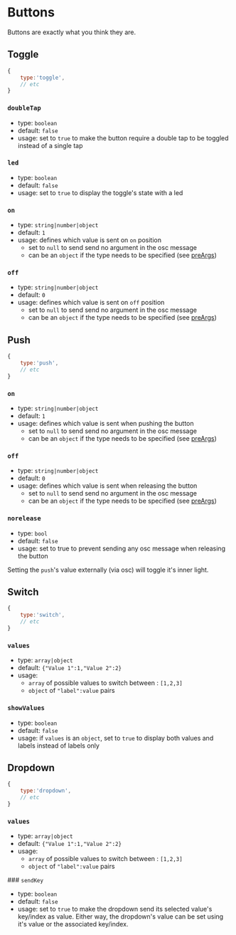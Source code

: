 # Buttons

Buttons are exactly what you think they are.



## Toggle
```js
{
    type:'toggle',
    // etc
}
```

### `doubleTap`
- type: `boolean`
- default: `false`
- usage: set to `true` to make the button require a double tap to be toggled instead of a single tap

### `led`
- type: `boolean`
- default: `false`
- usage: set to `true` to display the toggle's state with a led

### `on`
- type: `string|number|object`
- default: `1`
- usage: defines which value is sent on `on` position
    - set to `null` to send send no argument in the osc message
    - can be an `object` if the type needs to be specified (see [preArgs](./widgets.md#preargs))

### `off`
- type: `string|number|object`
- default: `0`
- usage: defines which value is sent on `off` position
    - set to `null` to send send no argument in the osc message
    - can be an `object` if the type needs to be specified (see [preArgs](./widgets.md#preargs))




## Push
```js
{
    type:'push',
    // etc
}
```

### `on`
- type: `string|number|object`
- default: `1`
- usage: defines which value is sent when pushing the button
    - set to `null` to send send no argument in the osc message
    - can be an `object` if the type needs to be specified (see [preArgs](./widgets.md#preargs))

### `off`
- type: `string|number|object`
- default: `0`
- usage: defines which value is sent when releasing the button
    - set to `null` to send send no argument in the osc message
    - can be an `object` if the type needs to be specified (see [preArgs](./widgets.md#preargs))

### `norelease`
- type: `bool`
- default: `false`
- usage: set to true to prevent sending any osc message when releasing the button

Setting the `push`'s value externally (via osc) will toggle it's inner light.




## Switch

```js
{
    type:'switch',
    // etc
}
```
### `values`
- type: `array|object`
- default: `{"Value 1":1,"Value 2":2}`
- usage:
    - `array` of possible values to switch between : `[1,2,3]`
    - `object` of `"label":value` pairs

### `showValues`
- type: `boolean`
- default: `false`
- usage: if `values` is an `object`, set to `true` to display both values and labels instead of labels only


## Dropdown
```js
{
    type:'dropdown',
    // etc
}
```

### `values`
- type: `array|object`
- default: `{"Value 1":1,"Value 2":2}`
- usage:
    - `array` of possible values to switch between : `[1,2,3]`
    - `object` of `"label":value` pairs

### `sendKey`
- type: `boolean`
- default: `false`
- usage: set to `true` to make the dropdown send its selected value's key/index as value. Either way, the dropdown's value can be set using it's value or the associated key/index.
